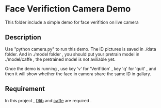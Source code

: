 # Face Verifiction Camera Demo

This folder include a simple demo for face verifition on live camera

## Description
  Use "python camera.py" to run this demo.
  The ID pictures is saved in ./data folder.
  And in ./model folder , you should put your pretrain model in ./model/caffe , the pretrained model is not aviliable yet.

  Once the demo is running , use key 'v' for 'Verifition' , key 'q' for 'quit' , and then it will show whether the face in camera share the same ID in gallary.


## Requirement 
  In this project , [Dlib](http://dlib.net/python/index.html) and [caffe](http://caffe.berkeleyvision.org/) are required .
